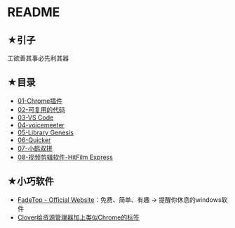 # README

## ★引子

工欲善其事必先利其器

## ★目录

- [01-Chrome插件](./01.md)
- [02-可复用的代码](./02.md)
- [03-VS Code](./03.md)
- [04-voicemeeter](./04.md)
- [05-Library Genesis](./05.md)
- [06-Quicker](./06.md)
- [07-小鹤双拼](./07.md)
- [08-视频剪辑软件-HitFilm Express](./08.md)

## ★小巧软件

- [FadeTop - Official Website](http://www.fadetop.com/)：免费、简单、有趣 -> 提醒你休息的windows软件
- [Clover给资源管理器加上类似Chrome的标签](http://cn.ejie.me/)